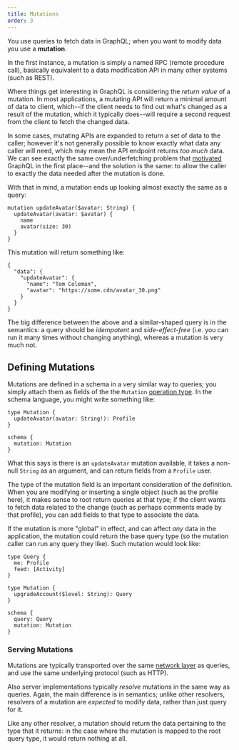 ```yaml
---
title: Mutations
order: 3
---
```


You use queries to fetch data in GraphQL; when you want to modify data you use a **mutation**.

In the first instance, a mutation is simply a named RPC (remote procedure call), basically equivalent to a data modification API in many other systems (such as REST).

Where things get interesting in GraphQL is considering the *return value* of a mutation. In most applications, a mutating API will return a minimal amount of data to client, which--if the client needs to find out what's changed as a result of the mutation, which it typically does--will require a second request from the client to fetch the changed data.

In some cases, mutating APIs are expanded to return a set of data to the caller; however it's not generally possible to know exactly what data any caller will need, which may mean the API endpoint returns *too much* data. We can see exactly the same over/underfetching problem that [motivated](index.html#motivation) GraphQL in the first place--and the solution is the same: to allow the caller to exactly the data needed after the mutation is done.

With that in mind, a mutation ends up looking almost exactly the same as a query:

```
mutation updateAvatar($avatar: String) {
  updateAvatar(avatar: $avatar) {
    name
    avatar(size: 30)
  }
}
```

This mutation will return something like:

```
{
  "data": {
    "updateAvatar": {
      "name": "Tom Coleman",
      "avatar": "https://some.cdn/avatar_30.png"
    }
  }
}
```

The big difference between the above and a similar-shaped query is in the semantics: a query should be *idempotent* and *side-effect-free* (i.e. you can run it many times without changing anything), whereas a mutation is very much not.

<h2 id="defining-mutations">Defining Mutations</h2>

Mutations are defined in a schema in a very similar way to queries; you simply attach them as fields of the the `Mutation` [operation type](schemas.html#operations). In the schema language, you might write something like:

```
type Mutation {
  updateAvatar(avatar: String!): Profile
}

schema {
  mutation: Mutation
}
```

What this says is there is an `updateAvatar` mutation available, it takes a non-null `String` as an argument, and can return fields from a `Profile` user.

The type of the mutation field is an important consideration of the definition. When you are modifying or inserting a single object (such as the profile here), it makes sense to root return queries at that type; if the client wants to fetch data related to the change (such as perhaps comments made by that profile), you can add fields to that type to associate the data.

If the mutation is more "global" in effect, and can affect *any* data in the application, the mutation could return the base query type (so the mutation caller can run any query they like). Such mutation would look like:

```
type Query {
  me: Profile
  feed: [Activity]
}

type Mutation {
  upgradeAccount($level: String): Query
}

schema {
  query: Query
  mutation: Mutation
}
```

<h3 id="serving-mutations">Serving Mutations</h3>

Mutations are typically transported over the same [network layer](queries.html#network-layer) as queries, and use the same underlying protocol (such as HTTP).

Also server implementations typically *resolve* mutations in the same way as queries. Again, the main difference is in semantics; unlike other resolvers, resolvers of a mutation are *expected* to modify data, rather than just query for it.

Like any other resolver, a mutation should return the data pertaining to the type that it returns: in the case where the mutation is mapped to the root query type, it would return nothing at all.

